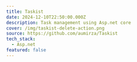 ```yaml
---
title: Taskist
date: 2024-12-10T22:50:00.000Z
description: Task management using Asp.net core
cover: /img/taskist-delete-action.png
source: https://github.com/aumirza/Taskist
tech_stack:
  - Asp.net
featured: false
---
```

